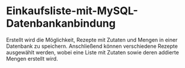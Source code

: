 # Einkaufsliste-mit-MySQL-Datenbankanbindung
Erstellt wird die Möglichkeit, Rezepte mit Zutaten und Mengen in einer Datenbank zu speichern.
Anschließend können verschiedene Rezepte ausgewählt werden, wobei eine Liste mit Zutaten sowie deren addierte Mengen erstellt wird.
